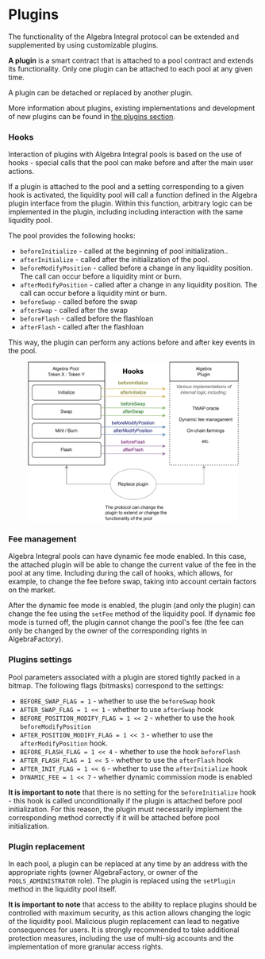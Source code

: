 # Plugins

The functionality of the Algebra Integral protocol can be extended and supplemented by using customizable plugins.

**A plugin** is a smart contract that is attached to a pool contract and extends its functionality. Only one plugin can be attached to each pool at any given time.

A plugin can be detached or replaced by another plugin.

More information about plugins, existing implementations and development of new plugins can be found in [the plugins section](broken-reference).

### Hooks

Interaction of plugins with Algebra Integral pools is based on the use of hooks - special calls that the pool can make before and after the main user actions.

If a plugin is attached to the pool and a setting corresponding to a given hook is activated, the liquidity pool will call a function defined in the Algebra plugin interface from the plugin. Within this function, arbitrary logic can be implemented in the plugin, including including interaction with the same liquidity pool.

The pool provides the following hooks:

* `beforeInitialize` - called at the beginning of pool initialization..&#x20;
* `afterInitialize` - called after the initialization of the pool.
* `beforeModifyPosition` - called before a change in any liquidity position. The call can occur before a liquidity mint or burn.
* `afterModifyPosition` - called after a change in any liquidity position. The call can occur before a liquidity mint or burn.
* `beforeSwap` -  called before the swap
* `afterSwap` - called after the swap
* `beforeFlash` - called before the flashloan
* `afterFlash` - called after the flashloan

This way, the plugin can perform any actions before and after key events in the pool.



<figure><img src="../.gitbook/assets/image.png" alt="" width="563"><figcaption></figcaption></figure>



### Fee management

Algebra Integral pools can have dynamic fee mode enabled. In this case, the attached plugin will be able to change the current value of the fee in the pool at any time. Including during the call of hooks, which allows, for example, to change the fee before swap, taking into account certain factors on the market.

After the dynamic fee mode is enabled, the plugin (and only the plugin) can change the fee using the `setFee` method of the liquidity pool. If dynamic fee mode is turned off, the plugin cannot change the pool's fee (the fee can only be changed by the owner of the corresponding rights in AlgebraFactory).



### Plugins settings

Pool parameters associated with a plugin are stored tightly packed in a bitmap. The following flags (bitmasks) correspond to the settings:

* `BEFORE_SWAP_FLAG = 1` - whether to use the `beforeSwap` hook
* `AFTER_SWAP_FLAG = 1 << 1` - whether to use `afterSwap` hook
* `BEFORE_POSITION_MODIFY_FLAG = 1 << 2` - whether to use the hook `beforeModifyPosition`
* `AFTER_POSITION_MODIFY_FLAG = 1 << 3` - whether to use the `afterModifyPosition` hook.
* `BEFORE_FLASH_FLAG = 1 << 4` - whether to use the hook `beforeFlash`
* `AFTER_FLASH_FLAG = 1 << 5` - whether to use the `afterFlash` hook
* `AFTER_INIT_FLAG = 1 << 6` - whether to use the `afterInitialize` hook
* `DYNAMIC_FEE = 1 << 7` - whether dynamic commission mode is enabled

**It is important to note** that there is no setting for the `beforeInitialize` hook - this hook is called unconditionally if the plugin is attached before pool initialization. For this reason, the plugin must necessarily implement the corresponding method correctly if it will be attached before pool initialization.



### Plugin replacement

In each pool, a plugin can be replaced at any time by an address with the appropriate rights (owner AlgebraFactory, or owner of the `POOLS_ADMINISTRATOR` role). The plugin is replaced using the `setPlugin` method in the liquidity pool itself.

**It is important to note** that access to the ability to replace plugins should be controlled with maximum security, as this action allows changing the logic of the liquidity pool. Malicious plugin replacement can lead to negative consequences for users. It is strongly recommended to take additional protection measures, including the use of multi-sig accounts and the implementation of more granular access rights.
